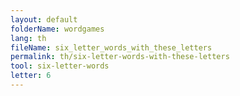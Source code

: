 ```yaml
---
layout: default
folderName: wordgames
lang: th
fileName: six_letter_words_with_these_letters
permalink: th/six-letter-words-with-these-letters
tool: six-letter-words
letter: 6
---
```

